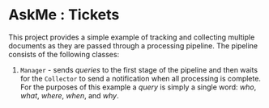 # AskMe : Tickets

This project provides a simple example of tracking and collecting multiple documents as they are passed through a processing pipeline.  The pipeline consists of the following classes:

1. `Manager` - sends *queries* to the first stage of the pipeline and then waits for the `Collector` to send a notification when all processing is complete.  For the purposes of this example a *query* is simply a single word: *who*, *what*, *where*, *when*, and *why*.
